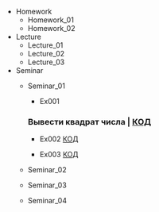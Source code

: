 - Homework
    - Homework_01
    - Homework_02
- Lecture
    - Lecture_01
    - Lecture_02
    - Lecture_03
- Seminar
    - Seminar_01
        
        - Ex001 
        ### Вывести квадрат числа | [КОД](Seminar\Seminar_01\Ex001\Program.cs)
        
        - Ex002 [КОД](Seminar\Seminar_01\Ex002\Program.cs)
        
        - Ex003 [КОД](Seminar\Seminar_01\Ex003\Program.cs)
    - Seminar_02
    - Seminar_03
    - Seminar_04